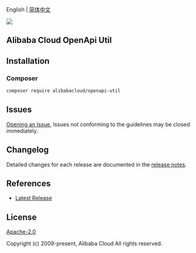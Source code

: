 English | [简体中文](README-CN.md)

![](https://aliyunsdk-pages.alicdn.com/icons/AlibabaCloud.svg)

## Alibaba Cloud OpenApi Util

## Installation

### Composer

```bash
composer require alibabacloud/openapi-util
```

## Issues

[Opening an Issue](https://github.com/aliyun/openapiutil/issues/new), Issues not conforming to the guidelines may be closed immediately.

## Changelog

Detailed changes for each release are documented in the [release notes](./ChangeLog.txt).

## References

* [Latest Release](https://github.com/aliyun/openapiutil)

## License

[Apache-2.0](http://www.apache.org/licenses/LICENSE-2.0)

Copyright (c) 2009-present, Alibaba Cloud All rights reserved.
